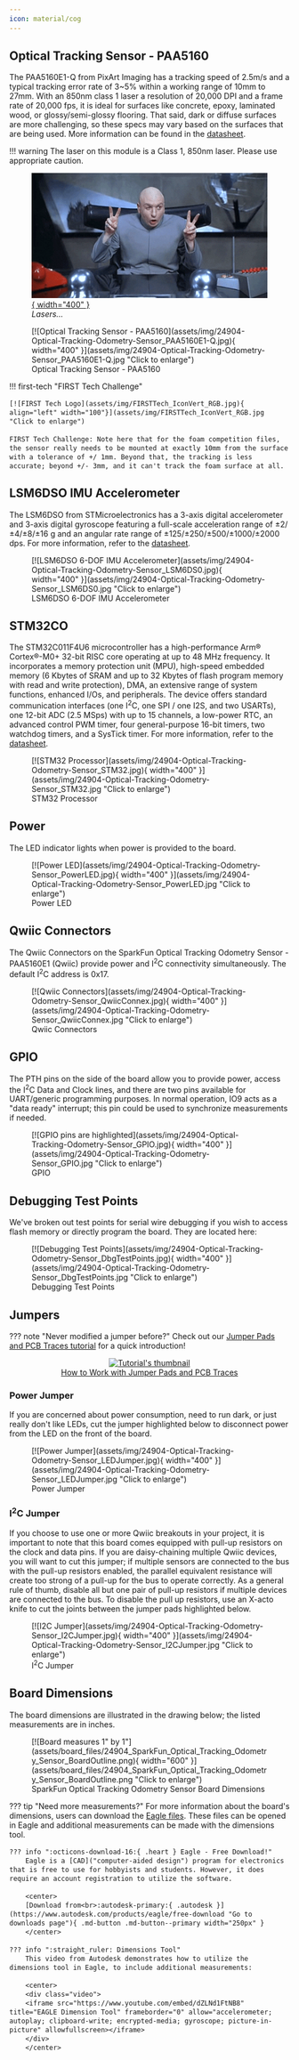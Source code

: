 ```yaml
---
icon: material/cog
---
```



## Optical Tracking Sensor - PAA5160

The PAA5160E1-Q from PixArt Imaging has a tracking speed of 2.5m/s and a typical tracking error rate of 3~5% within a working range of 10mm to 27mm. With an 850nm class 1 laser a resolution of 20,000 DPI and a frame rate of 20,000 fps, it is ideal for surfaces like concrete, epoxy, laminated wood, or glossy/semi-glossy flooring. That said, dark or diffuse surfaces are more challenging, so these specs may vary based on the surfaces that are being used. More information can be found in the [datasheet](assets/documentation/PAA5160_Datasheet_General.pdf).

!!! warning
	The laser on this module is a Class 1, 850nm laser. Please use appropriate caution. 
	<figure markdown>
	[![Dr. Evil using air quotes to say "freaking laser beams"](assets/img/laserbeams.gif){ width="400" }](assets/img/laserbeams.gif "Click to enlarge")
	<figcaption markdown>*Lasers...*</figcaption>
	</figure>


<figure markdown>
[![Optical Tracking Sensor - PAA5160](assets/img/24904-Optical-Tracking-Odometry-Sensor_PAA5160E1-Q.jpg){ width="400" }](assets/img/24904-Optical-Tracking-Odometry-Sensor_PAA5160E1-Q.jpg "Click to enlarge")
<figcaption markdown>Optical Tracking Sensor - PAA5160</figcaption>
</figure>


!!! first-tech "FIRST Tech Challenge"

	[![FIRST Tech Logo](assets/img/FIRSTTech_IconVert_RGB.jpg){ align="left" width="100"}](assets/img/FIRSTTech_IconVert_RGB.jpg "Click to enlarge")

	FIRST Tech Challenge: Note here that for the foam competition files, the sensor really needs to be mounted at exactly 10mm from the surface with a tolerance of +/ 1mm. Beyond that, the tracking is less accurate; beyond +/- 3mm, and it can't track the foam surface at all.


## LSM6DSO IMU Accelerometer

The LSM6DSO from STMicroelectronics has a 3-axis digital accelerometer and 3-axis digital gyroscope featuring a full-scale acceleration range of ±2/±4/±8/±16 g and an angular rate range of ±125/±250/±500/±1000/±2000 dps. For more information, refer to the [datasheet](assets/documentation/lsm6dso.pdf). 


<figure markdown>
[![LSM6DSO 6-DOF IMU Accelerometer](assets/img/24904-Optical-Tracking-Odometry-Sensor_LSM6DS0.jpg){ width="400" }](assets/img/24904-Optical-Tracking-Odometry-Sensor_LSM6DS0.jpg "Click to enlarge")
<figcaption markdown>LSM6DSO 6-DOF IMU Accelerometer</figcaption>
</figure>


## STM32CO

The STM32C011F4U6 microcontroller has a high-performance Arm® Cortex®-M0+ 32-bit RISC core operating at up to 48 MHz frequency. It incorporates a memory protection unit (MPU), high-speed embedded memory (6 Kbytes of SRAM and up to 32 Kbytes of flash program memory with read and write protection), DMA, an extensive range of system functions, enhanced I/Os, and peripherals. The device offers standard communication interfaces (one I<sup>2</sup>C, one SPI / one I2S, and two USARTs), one 12-bit ADC (2.5 MSps) with up to 15 channels, a low-power RTC, an advanced control PWM timer, four general-purpose 16-bit timers, two watchdog timers, and a SysTick timer. For more information, refer to the [datasheet](assets/documentation/stm32c011d6-3082107.pdf).


<figure markdown>
[![STM32 Processor](assets/img/24904-Optical-Tracking-Odometry-Sensor_STM32.jpg){ width="400" }](assets/img/24904-Optical-Tracking-Odometry-Sensor_STM32.jpg "Click to enlarge")
<figcaption markdown>STM32 Processor</figcaption>
</figure>


## Power

The LED indicator lights when power is provided to the board. 


<figure markdown>
[![Power LED](assets/img/24904-Optical-Tracking-Odometry-Sensor_PowerLED.jpg){ width="400" }](assets/img/24904-Optical-Tracking-Odometry-Sensor_PowerLED.jpg "Click to enlarge")
<figcaption markdown>Power LED</figcaption>
</figure>


## Qwiic Connectors

The Qwiic Connectors on the SparkFun Optical Tracking Odometry Sensor - PAA5160E1 (Qwiic) provide power and I<sup>2</sup>C connectivity simultaneously. The default I<sup>2</sup>C address is 0x17.


<figure markdown>
[![Qwiic Connectors](assets/img/24904-Optical-Tracking-Odometry-Sensor_QwiicConnex.jpg){ width="400" }](assets/img/24904-Optical-Tracking-Odometry-Sensor_QwiicConnex.jpg "Click to enlarge")
<figcaption markdown>Qwiic Connectors</figcaption>
</figure>


## GPIO

The PTH pins on the side of the board allow you to provide power, access the I<sup>2</sup>C Data and Clock lines, and there are two pins available for UART/generic programming purposes. In normal operation, IO9 acts as a "data ready" interrupt; this pin could be used to synchronize measurements if needed. 

<figure markdown>
[![GPIO pins are highlighted](assets/img/24904-Optical-Tracking-Odometry-Sensor_GPIO.jpg){ width="400" }](assets/img/24904-Optical-Tracking-Odometry-Sensor_GPIO.jpg "Click to enlarge")
<figcaption markdown>GPIO</figcaption>
</figure>



## Debugging Test Points

We've broken out test points for serial wire debugging if you wish to access flash memory or directly program the board. They are located here: 


<figure markdown>
[![Debugging Test Points](assets/img/24904-Optical-Tracking-Odometry-Sensor_DbgTestPoints.jpg){ width="400" }](assets/img/24904-Optical-Tracking-Odometry-Sensor_DbgTestPoints.jpg "Click to enlarge")
<figcaption markdown>Debugging Test Points</figcaption>
</figure>


## Jumpers

??? note "Never modified a jumper before?"
	Check out our <a href="https://learn.sparkfun.com/tutorials/664">Jumper Pads and PCB Traces tutorial</a> for a quick introduction!
	<p align="center">
		<a href="https://learn.sparkfun.com/tutorials/664">
		<img src="https://cdn.sparkfun.com/c/264-148/assets/learn_tutorials/6/6/4/PCB_TraceCutLumenati.jpg" alt="Tutorial's thumbnail"><br>
        How to Work with Jumper Pads and PCB Traces</a>
	</p>

### Power Jumper

If you are concerned about power consumption, need to run dark, or just really don't like LEDs, cut the jumper highlighted below to disconnect power from the LED on the front of the board. 

<figure markdown>
[![Power Jumper](assets/img/24904-Optical-Tracking-Odometry-Sensor_LEDJumper.jpg){ width="400" }](assets/img/24904-Optical-Tracking-Odometry-Sensor_LEDJumper.jpg "Click to enlarge")
<figcaption markdown>Power Jumper</figcaption>
</figure>


### I<sup>2</sup>C Jumper

If you choose to use one or more Qwiic breakouts in your project, it is important to note that this board comes equipped with pull-up resistors on the clock and data pins. If you are daisy-chaining multiple Qwiic devices, you will want to cut this jumper; if multiple sensors are connected to the bus with the pull-up resistors enabled, the parallel equivalent resistance will create too strong of a pull-up for the bus to operate correctly. As a general rule of thumb, disable all but one pair of pull-up resistors if multiple devices are connected to the bus. To disable the pull up resistors, use an X-acto knife to cut the joints between the jumper pads highlighted below.

<figure markdown>
[![I2C Jumper](assets/img/24904-Optical-Tracking-Odometry-Sensor_I2CJumper.jpg){ width="400" }](assets/img/24904-Optical-Tracking-Odometry-Sensor_I2CJumper.jpg "Click to enlarge")
<figcaption markdown>I<sup>2</sup>C Jumper</figcaption>
</figure>

## Board Dimensions

The board dimensions are illustrated in the drawing below; the listed measurements are in inches.

<figure markdown>
[![Board measures 1" by 1"](assets/board_files/24904_SparkFun_Optical_Tracking_Odometry_Sensor_BoardOutline.png){ width="600" }](assets/board_files/24904_SparkFun_Optical_Tracking_Odometry_Sensor_BoardOutline.png "Click to enlarge")
<figcaption markdown>SparkFun Optical Tracking Odometry Sensor Board Dimensions</figcaption>
</figure>

??? tip "Need more measurements?"
	For more information about the board's dimensions, users can download the [Eagle files](assets/board_files/24904_SparkFun_Optical_Tracking_Odometry_Sensor_EagleFiles.zip). These files can be opened in Eagle and additional measurements can be made with the dimensions tool.

	??? info ":octicons-download-16:{ .heart } Eagle - Free Download!"
		Eagle is a [CAD]("computer-aided design") program for electronics that is free to use for hobbyists and students. However, it does require an account registration to utilize the software.

		<center>
		[Download from<br>:autodesk-primary:{ .autodesk }](https://www.autodesk.com/products/eagle/free-download "Go to downloads page"){ .md-button .md-button--primary width="250px" }
		</center>
	
	??? info ":straight_ruler: Dimensions Tool"
		This video from Autodesk demonstrates how to utilize the dimensions tool in Eagle, to include additional measurements:

		<center>
		<div class="video">
		<iframe src="https://www.youtube.com/embed/dZLNd1FtNB8" title="EAGLE Dimension Tool" frameborder="0" allow="accelerometer; autoplay; clipboard-write; encrypted-media; gyroscope; picture-in-picture" allowfullscreen></iframe>
		</div>
		</center>



